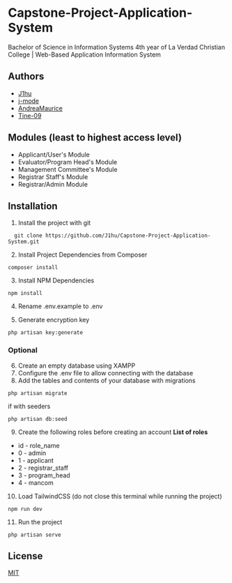 # Capstone-Project-Application-System
Bachelor of Science in Information Systems 4th year of La Verdad Christian College | Web-Based Application Information System

## Authors
- [J1hu](https://www.github.com/J1hu)
- [j-mode](https://www.github.com/j-mode)
- [AndreaMaurice](https://www.github.com/AndreaMaurice)
- [Tine-09](https://github.com/Tine-09)

## Modules (least to highest access level)
- Applicant/User's Module
- Evaluator/Program Head's Module
- Management Committee's Module
- Registrar Staff's Module
- Registrar/Admin Module

## Installation

1. Install the project with git

```
  git clone https://github.com/J1hu/Capstone-Project-Application-System.git
```   
2. Install Project Dependencies from Composer

```
composer install 
```

3. Install NPM Dependencies
```
npm install 
```

4. Rename .env.example to .env


5. Generate encryption key
```
php artisan key:generate
```

### Optional

6. Create an empty database using XAMPP
7. Configure the .env file to allow connecting with the database
8. Add the tables and contents of your database with migrations 
```
php artisan migrate
```
if with seeders
```
php artisan db:seed
```
9. Create the following roles before creating an account
**List of roles**
- id - role_name
- 0  - admin
- 1 - applicant
- 2 - registrar_staff
- 3 - program_head
- 4 - mancom

10. Load TailwindCSS (do not close this terminal while running the project)
```
npm run dev
```

11. Run the project
```
php artisan serve
```

## License
[MIT](https://choosealicense.com/licenses/mit/)

